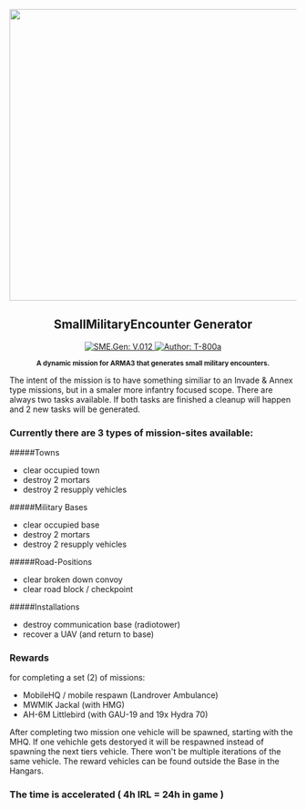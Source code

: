 <p align="center"><img src="https://github.com/T-800a/SME.Gen/blob/master/SMEGen_logo_tp.png" width="512"></p>
<h2 align="center">SmallMilitaryEncounter Generator</h2>
<p align="center">
    <a href="#">
        <img src="https://img.shields.io/badge/SME.Gen-V.012-green.svg?style=flat-square" alt="SME.Gen: V.012">
    </a>
    <a href="#">
        <img src="http://img.shields.io/badge/Author-T--800a-blue.svg?style=flat-square" alt="Author: T-800a">
    </a>
</p>
<p align="center"><sup><strong>A dynamic mission for ARMA3 that generates small military encounters.</strong></sup></p>

The intent of the mission is to have something similiar to an Invade & Annex type missions, but in a smaler more infantry focused scope. There are always two tasks available. If both tasks are finished a cleanup will happen and 2 new tasks will be generated.

### Currently there are 3 types of mission-sites available:
#####Towns
- clear occupied town
- destroy 2 mortars
- destroy 2 resupply vehicles

#####Military Bases
- clear occupied base
- destroy 2 mortars
- destroy 2 resupply vehicles

#####Road-Positions
- clear broken down convoy
- clear road block / checkpoint

#####Installations
- destroy communication base (radiotower)
- recover a UAV (and return to base)

### Rewards
for completing a set (2) of missions:
- MobileHQ / mobile respawn (Landrover Ambulance)
- MWMIK Jackal (with HMG)
- AH-6M Littlebird (with GAU-19 and 19x Hydra 70)

After completing two mission one vehicle will be spawned, starting with the MHQ. If one vehichle gets destoryed it will be respawned instead of spawning the next tiers vehicle. There won't be multiple iterations of the same vehicle. The reward vehicles can be found outside the Base in the Hangars.

### The time is accelerated ( 4h IRL = 24h in game )
